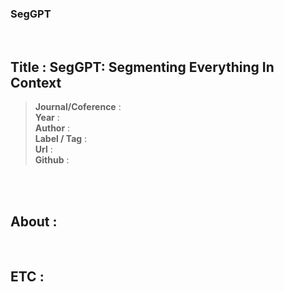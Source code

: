 ### SegGPT
 <br/>

## Title : SegGPT: Segmenting Everything In Context  
> **Journal/Coference** :    
> **Year** :    
> **Author** :  
> **Label / Tag** :  
> **Url** :  
> **Github** :

<br/>
<br/>

 
**About** :
- 
<br/>

 
**ETC** :
- 


 <br/>

